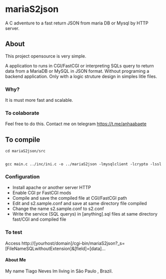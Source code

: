 # mariaS2json
A C adventure to a fast return JSON from maria DB or Mysql by HTTP server.

## About

This project opensource is very simple.

A application to runs in CGI/FastCGI or interpreting SQLs query to return data from a MariaDB or MySQL in JSON format. Without programing a backend application. Only with a logic struture design in simples litle files.

### Why?

It is must more fast and scalable.

### To colaborate

Feel free to do this.
Contact me on telegram https://t.me/anhaabaete

## To compile
<code>cd mariaS2json/src</code>

<code>
gcc main.c ../inc/ini.c -o ../mariaS2json -lmysqlclient -lcrypto -lssl
</code>

### Configuration

- Install apache or another server HTTP
- Enable CGI pr FastCGI mods
- Compile and save the compiled file at CGI/FastCGI path
- Edit and s2.sample.conf and save at same directory file compiled
- Change the name s2.sample.conf to s2.conf
- Write the service (SQL querys) in [anything].sql files at same directory fast/CGI and compiled file

### To test

Access http://[yourhost/domain]/cgi-bin/mariaS2json?_s=[FileNameSQLwithoutExtension]&[field]=[data]...

#### About Me
My name Tiago Neves
Im living in São Paulo , Brazil.
